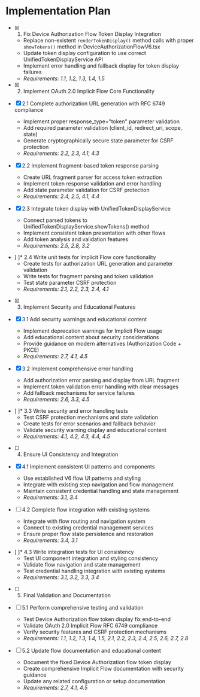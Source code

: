 # Implementation Plan

- [x] 1. Fix Device Authorization Flow Token Display Integration
  - Replace non-existent `renderTokenDisplay()` method calls with proper `showTokens()` method in DeviceAuthorizationFlowV6.tsx
  - Update token display configuration to use correct UnifiedTokenDisplayService API
  - Implement error handling and fallback display for token display failures
  - _Requirements: 1.1, 1.2, 1.3, 1.4, 1.5_

- [x] 2. Implement OAuth 2.0 Implicit Flow Core Functionality
- [x] 2.1 Complete authorization URL generation with RFC 6749 compliance
  - Implement proper response_type="token" parameter validation
  - Add required parameter validation (client_id, redirect_uri, scope, state)
  - Generate cryptographically secure state parameter for CSRF protection
  - _Requirements: 2.2, 2.3, 4.1, 4.3_

- [x] 2.2 Implement fragment-based token response parsing
  - Create URL fragment parser for access token extraction
  - Implement token response validation and error handling
  - Add state parameter validation for CSRF protection
  - _Requirements: 2.4, 2.5, 4.1, 4.4_

- [x] 2.3 Integrate token display with UnifiedTokenDisplayService
  - Connect parsed tokens to UnifiedTokenDisplayService.showTokens() method
  - Implement consistent token presentation with other flows
  - Add token analysis and validation features
  - _Requirements: 2.5, 2.8, 3.2_

- [ ]* 2.4 Write unit tests for Implicit Flow core functionality
  - Create tests for authorization URL generation and parameter validation
  - Write tests for fragment parsing and token validation
  - Test state parameter CSRF protection
  - _Requirements: 2.1, 2.2, 2.3, 2.4, 4.1_

- [x] 3. Implement Security and Educational Features
- [x] 3.1 Add security warnings and educational content
  - Implement deprecation warnings for Implicit Flow usage
  - Add educational content about security considerations
  - Provide guidance on modern alternatives (Authorization Code + PKCE)
  - _Requirements: 2.7, 4.1, 4.5_

- [x] 3.2 Implement comprehensive error handling
  - Add authorization error parsing and display from URL fragment
  - Implement token validation error handling with clear messages
  - Add fallback mechanisms for service failures
  - _Requirements: 2.6, 3.3, 4.5_

- [ ]* 3.3 Write security and error handling tests
  - Test CSRF protection mechanisms and state validation
  - Create tests for error scenarios and fallback behavior
  - Validate security warning display and educational content
  - _Requirements: 4.1, 4.2, 4.3, 4.4, 4.5_

- [ ] 4. Ensure UI Consistency and Integration
- [x] 4.1 Implement consistent UI patterns and components
  - Use established V6 flow UI patterns and styling
  - Integrate with existing step navigation and flow management
  - Maintain consistent credential handling and state management
  - _Requirements: 3.1, 3.4_

- [ ] 4.2 Complete flow integration with existing systems
  - Integrate with flow routing and navigation system
  - Connect to existing credential management services
  - Ensure proper flow state persistence and restoration
  - _Requirements: 3.4, 3.1_

- [ ]* 4.3 Write integration tests for UI consistency
  - Test UI component integration and styling consistency
  - Validate flow navigation and state management
  - Test credential handling integration with existing systems
  - _Requirements: 3.1, 3.2, 3.3, 3.4_

- [ ] 5. Final Validation and Documentation
- [ ] 5.1 Perform comprehensive testing and validation
  - Test Device Authorization flow token display fix end-to-end
  - Validate OAuth 2.0 Implicit Flow RFC 6749 compliance
  - Verify security features and CSRF protection mechanisms
  - _Requirements: 1.1, 1.2, 1.3, 1.4, 1.5, 2.1, 2.2, 2.3, 2.4, 2.5, 2.6, 2.7, 2.8_

- [ ] 5.2 Update flow documentation and educational content
  - Document the fixed Device Authorization flow token display
  - Create comprehensive Implicit Flow documentation with security guidance
  - Update any related configuration or setup documentation
  - _Requirements: 2.7, 4.1, 4.5_